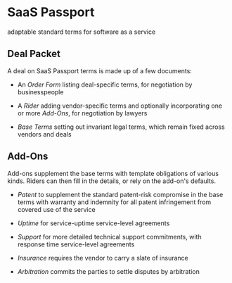 # SaaS Passport

adaptable standard terms for software as a service

## Deal Packet

A deal on SaaS Passport terms is made up of a few documents:

-  An _Order Form_ listing deal-specific terms, for negotiation by businesspeople

-  A _Rider_ adding vendor-specific terms and optionally incorporating one or more _Add-Ons_, for negotiation by lawyers

-  _Base Terms_ setting out invariant legal terms, which remain fixed across vendors and deals

## Add-Ons

Add-ons supplement the base terms with template obligations of various kinds.  Riders can then fill in the details, or rely on the add-on's defaults.

- _Patent_ to supplement the standard patent-risk compromise in the base terms with warranty and indemnity for all patent infringement from covered use of the service

- _Uptime_ for service-uptime service-level agreements

- _Support_ for more detailed technical support commitments, with response time service-level agreements

- _Insurance_ requires the vendor to carry a slate of insurance

- _Arbitration_ commits the parties to settle disputes by arbitration
